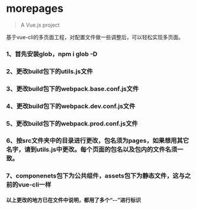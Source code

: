 # morepages

> A Vue.js project

基于vue-cli的多页面工程，对配置文件做一些调整后，可以轻松实现多页面。

### 1、首先安装glob，npm i glob -D

### 2、更改build包下的utils.js文件

### 3、更改build包下的webpack.base.conf.js文件

### 4、更改build包下的webpack.dev.conf.js文件

### 5、更改build包下的webpack.prod.conf.js文件

### 6、按src文件夹中的目录进行更改，包名须为pages，如果想用其它名字，请到utils.js中更改。每个页面的包名以及包内的文件名须一致。

### 7、componenets包下为公共组件，assets包下为静态文件，这与之前的vue-cli一样

#### 以上更改的地方已在文件中说明，都用了多个“--”进行标识
